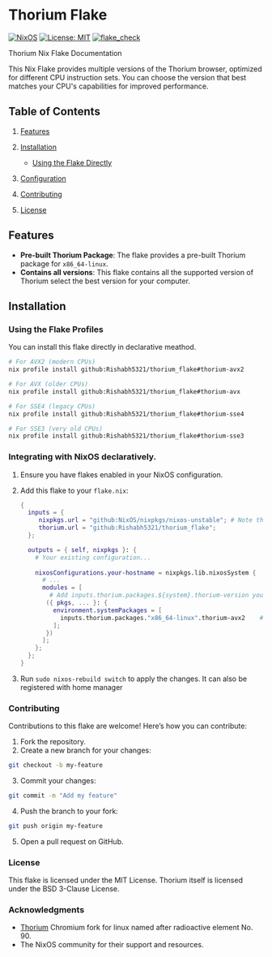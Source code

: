 # Thorium Flake

[![NixOS](https://img.shields.io/badge/NixOS-supported-blue.svg)](https://nixos.org)
[![License: MIT](https://img.shields.io/badge/License-MIT-green.svg)](LICENSE)
[![flake_check](https://github.com/Rishabh5321/thorium_flake/actions/workflows/flake_check.yml/badge.svg)](https://github.com/Rishabh5321/thorium_flake/actions/workflows/flake_check.yml)


Thorium Nix Flake Documentation

This Nix Flake provides multiple versions of the Thorium browser, optimized for different CPU instruction sets. You can choose the version that best matches your CPU's capabilities for improved performance.


## Table of Contents
1. [Features](#features)
2. [Installation](#installation)

   - [Using the Flake Directly](#using-the-flake-directly)

3. [Configuration](#configuration)
4. [Contributing](#contributing)
5. [License](#license)

## Features
- **Pre-built Thorium Package**: The flake provides a pre-built Thorium package for `x86_64-linux`.
- **Contains all versions**: This flake contains all the supported version of Thorium select the best version for your computer.

## Installation

### Using the Flake Profiles

You can install this flake directly in declarative meathod.

```bash
# For AVX2 (modern CPUs)
nix profile install github:Rishabh5321/thorium_flake#thorium-avx2

# For AVX (older CPUs)
nix profile install github:Rishabh5321/thorium_flake#thorium-avx

# For SSE4 (legacy CPUs)
nix profile install github:Rishabh5321/thorium_flake#thorium-sse4

# For SSE3 (very old CPUs)
nix profile install github:Rishabh5321/thorium_flake#thorium-sse3
```

### Integrating with NixOS declaratively.

1. Ensure you have flakes enabled in your NixOS configuration.

2. Add this flake to your `flake.nix`:

   ```nix
   {
     inputs = {
        nixpkgs.url = "github:NixOS/nixpkgs/nixos-unstable"; # Note that nixos unstable channel is required
        thorium.url = "github:Rishabh5321/thorium_flake";
     };

     outputs = { self, nixpkgs }: {
       # Your existing configuration...
       
       nixosConfigurations.your-hostname = nixpkgs.lib.nixosSystem {
         # ...
         modules = [
           # Add inputs.thorium.packages.${system}.thorium-version you want to install only choose one
          ({ pkgs, ... }: {
            environment.systemPackages = [ 
              inputs.thorium.packages."x86_64-linux".thorium-avx2    # change avx2 for the version you want to install
            ];
          })
         ];
       };
     };
   }
   ```

3. Run `sudo nixos-rebuild switch` to apply the changes. It can also be registered with home manager

### Contributing

Contributions to this flake are welcome! Here’s how you can contribute:
1. Fork the repository.
2. Create a new branch for your changes:
```bash
git checkout -b my-feature
```
3. Commit your changes:
```bash
git commit -m "Add my feature"
```
4. Push the branch to your fork:
```bash
git push origin my-feature
```
5. Open a pull request on GitHub.

### License
This flake is licensed under the MIT License. Thorium itself is licensed under the BSD 3-Clause License.

### Acknowledgments
- [Thorium](https://github.com/Alex313031/thorium) Chromium fork for linux named after radioactive element No. 90.
- The NixOS community for their support and resources.